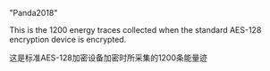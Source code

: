 "Panda2018"

This is the 1200 energy traces collected when the standard AES-128 encryption device is encrypted.

这是标准AES-128加密设备加密时所采集的1200条能量迹
